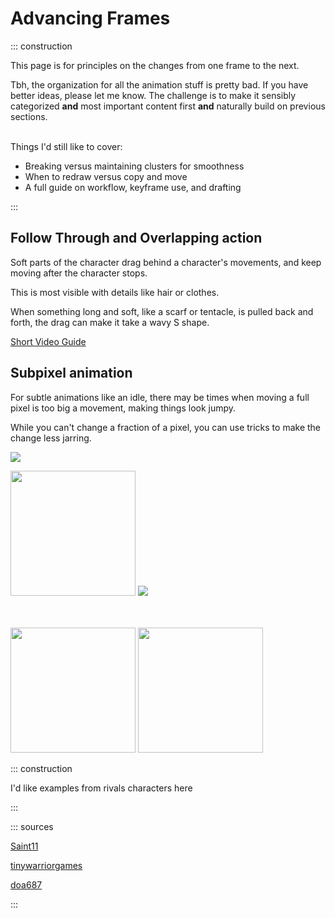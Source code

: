 # Advancing Frames

::: construction

This page is for principles on the changes from one frame to the next.

Tbh, the organization for all the animation stuff is pretty bad. If you have better ideas, please let me know. The
challenge is to make it sensibly categorized **and** most important content first **and** naturally build on previous
sections.

\
Things I'd still like to cover:

- Breaking versus maintaining clusters for smoothness
- When to redraw versus copy and move
- A full guide on workflow, keyframe use, and drafting

:::

## Follow Through and Overlapping action

Soft parts of the character drag behind a character's movements, and keep moving after the character stops.

This is most visible with details like hair or clothes.

When something long and soft, like a scarf or tentacle, is pulled back and forth, the drag can make it take a wavy S
shape.

[Short Video Guide](https://youtu.be/4OxphYV8W3E?t=7)

## Subpixel animation

<cimg src="https://saint11.org/img/pixel-tutorials/Subpixel.gif" caption="Tutorial by saint11"/>

For subtle animations like an idle, there may be times when moving a full pixel is too big a movement, making things
look jumpy.

While you can't change a fraction of a pixel, you can use tricks to make the change less jarring.

![](https://c10.patreonusercontent.com/3/eyJ3Ijo2MjB9/patreon-media/p/post/7652033/9f7bd6861ee14f728f5e937633c89fb5/1.gif?token-time=1618895929&token-hash=HKv38JXDijXYlhnPnFOH57gsKypPS-29kO-HzcTiJAc%3D)

<img src="https://i.pinimg.com/originals/32/41/6c/32416c5168f35cafda9047a40350bc85.gif" height=200 />

<img src="https://images-ext-2.discordapp.net/external/yyAlwiDC6Eg9e1hyuBV6KVh5a11if5VGwWOw_bKLrLY/%3Ftoken%3DeyJ0eXAiOiJKV1QiLCJhbGciOiJIUzI1NiJ9.eyJzdWIiOiJ1cm46YXBwOjdlMGQxODg5ODIyNjQzNzNhNWYwZDQxNWVhMGQyNmUwIiwiaXNzIjoidXJuOmFwcDo3ZTBkMTg4OTgyMjY0MzczYTVmMGQ0MTVlYTBkMjZlMCIsIm9iaiI6W1t7InBhdGgiOiJcL2ZcL2M2ZjhmODRjLWZiMzYtNGNmYi1iYzg4LTc2YmMyZDMxNmY2N1wvZGNyYzg0Zy1mNGFkOWIzZS01NTNhLTRkMTYtOGYxZS0wYjIxYTE0MDM1YjIuZ2lmIn1dXSwiYXVkIjpbInVybjpzZXJ2aWNlOmZpbGUuZG93bmxvYWQiXX0.Ww6vr-vCA5-qVHSzek7YTwdBrwXAyhS4Bab3KLuMW60/https/images-wixmp-ed30a86b8c4ca887773594c2.wixmp.com/f/c6f8f84c-fb36-4cfb-bc88-76bc2d316f67/dcrc84g-f4ad9b3e-553a-4d16-8f1e-0b21a14035b2.gif?width=300&height=300" />

\
\
<img src="https://tinywarriorgames.com/wp-content/uploads/2019/01/subpixel-bad.gif" height=200/>
<img src="https://tinywarriorgames.com/wp-content/uploads/2019/01/subpixel.gif" height=200/>

::: construction

I'd like examples from rivals characters here

:::

::: sources

[Saint11](https://saint11.org)

[tinywarriorgames](https://tinywarriorgames.com/2019/01/04/game-development-pixel-art-sub-pixel-animation/)

[doa687](https://www.deviantart.com/doa687/gallery)

:::

